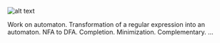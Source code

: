 
![alt text](https://i0.wp.com/etienne-boespflug.fr/wp-content/uploads/2018/10/automaton_aaba.png?resize=840%2C329&ssl=1)

Work on automaton.
Transformation of a regular expression into an automaton.
NFA to DFA.
Completion.
Minimization.
Complementary.
... 




